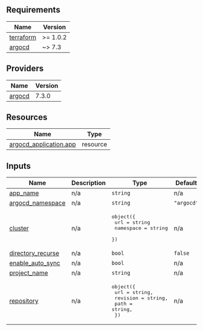 <!-- BEGIN_TF_DOCS -->
## Requirements

| Name | Version |
|------|---------|
| <a name="requirement_terraform"></a> [terraform](#requirement\_terraform) | >= 1.0.2 |
| <a name="requirement_argocd"></a> [argocd](#requirement\_argocd) | ~> 7.3 |

## Providers

| Name | Version |
|------|---------|
| <a name="provider_argocd"></a> [argocd](#provider\_argocd) | 7.3.0 |

## Resources

| Name | Type |
|------|------|
| [argocd_application.app](https://registry.terraform.io/providers/argoproj-labs/argocd/latest/docs/resources/application) | resource |

## Inputs

| Name | Description | Type | Default | Required |
|------|-------------|------|---------|:--------:|
| <a name="input_app_name"></a> [app\_name](#input\_app\_name) | n/a | `string` | n/a | yes |
| <a name="input_argocd_namespace"></a> [argocd\_namespace](#input\_argocd\_namespace) | n/a | `string` | `"argocd"` | no |
| <a name="input_cluster"></a> [cluster](#input\_cluster) | n/a | <pre>object({<br/>    url       = string<br/>    namespace = string<br/>  })</pre> | n/a | yes |
| <a name="input_directory_recurse"></a> [directory\_recurse](#input\_directory\_recurse) | n/a | `bool` | `false` | no |
| <a name="input_enable_auto_sync"></a> [enable\_auto\_sync](#input\_enable\_auto\_sync) | n/a | `bool` | n/a | yes |
| <a name="input_project_name"></a> [project\_name](#input\_project\_name) | n/a | `string` | n/a | yes |
| <a name="input_repository"></a> [repository](#input\_repository) | n/a | <pre>object({<br/>    url      = string,<br/>    revision = string,<br/>    path     = string,<br/>  })</pre> | n/a | yes |
<!-- END_TF_DOCS -->